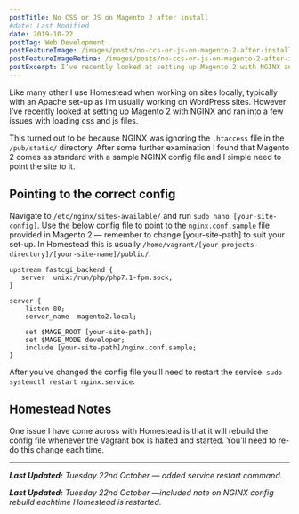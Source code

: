 ```yaml
---
postTitle: No CSS or JS on Magento 2 after install
#date: Last Modified
date: 2019-10-22
postTag: Web Development
postFeatureImage: /images/posts/no-ccs-or-js-on-magento-2-after-install/feature.jpg
postFeatureImageRetina: /images/posts/no-ccs-or-js-on-magento-2-after-install/feature.jpg
postExcerpt: I’ve recently looked at setting up Magento 2 with NGINX and ran into a few issues with loading css and js files.
---
```


Like many other I use Homestead when working on sites locally, typically with an Apache set-up as I’m usually working on WordPress sites. However I’ve recently looked at setting up Magento 2 with NGINX and ran into a few issues with loading css and js files.

This turned out to be because NGINX was ignoring the `.htaccess` file in the `/pub/static/` directory. After some further examination I found that Magento 2 comes as standard with a sample NGINX config file and I simple need to point the site to it.

## Pointing to the correct config

Navigate to `/etc/nginx/sites-available/` and run `sudo nano [your-site-config]`. Use the below config file to point to the `nginx.conf.sample` file provided in Magento 2 — remember to change [your-site-path] to suit your set-up. In Homestead this is usually `/home/vagrant/[your-projects-directory]/[your-site-name]/public/`.

```
upstream fastcgi_backend {
   server  unix:/run/php/php7.1-fpm.sock;
}

server {
    listen 80;
    server_name  magento2.local;

    set $MAGE_ROOT [your-site-path];
    set $MAGE_MODE developer;
    include [your-site-path]/nginx.conf.sample;
}
```

After you’ve changed the config file you’ll need to restart the service: `sudo systemctl restart nginx.service`.

## Homestead Notes

One issue I have come across with Homestead is that it will rebuild the config file whenever the Vagrant box is halted and started. You’ll need to re-do this change each time.

---

***Last Updated:** Tuesday 22nd October — added service restart command.*

***Last Updated:** Tuesday 22nd October —included note on NGINX config rebuild eachtime Homestead is restarted.*